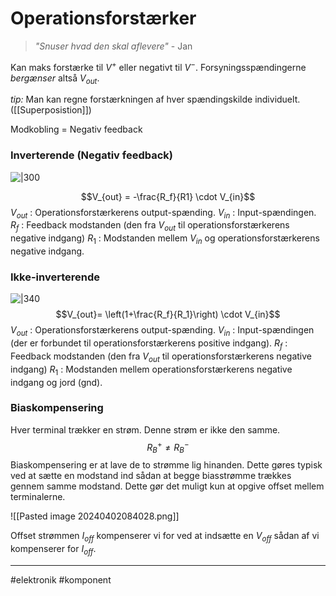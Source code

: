 # Operationsforstærker
> *"Snuser hvad den skal aflevere"*
> \- Jan

Kan maks forstærke til $V^+$ eller negativt til $V^-$. Forsyningsspændingerne *bergænser* altså $V_{out}$.

*tip:* Man kan regne forstærkningen af hver spændingskilde individuelt. ([[Superposistion]])

Modkobling = Negativ feedback

### Inverterende (Negativ feedback)

![|300](https://i.stack.imgur.com/QCX6a.jpg)

$$V_{out} = -\frac{R_f}{R1} \cdot V_{in}$$
$V_{out}$ : Operationsforstærkerens output-spænding.
$V_{in}$ : Input-spændingen.
$R_f$ : Feedback modstanden (den fra $V_{out}$ til operationsforstærkerens negative indgang)
$R_1$ : Modstanden mellem $V_{in}$ og operationsforstærkerens negative indgang.


### Ikke-inverterende
![|340](https://www.allaboutelectronics.org/wp-content/uploads/2020/10/op-amp_1.png)
$$V_{out}= \left(1+\frac{R_f}{R_1}\right) \cdot V_{in}$$
$V_{out}$ : Operationsforstærkerens output-spænding.
$V_{in}$ : Input-spændingen (der er forbundet til operationsforstærkerens positive indgang).
$R_f$ : Feedback modstanden (den fra $V_{out}$ til operationsforstærkerens negative indgang)
$R_1$ : Modstanden mellem operationsforstærkerens negative indgang og jord (gnd).

### Biaskompensering
Hver terminal trækker en strøm. Denne strøm er ikke den samme.
$$R_{B}^{+} \neq R_{B}^{-}$$
Biaskompensering er at lave de to strømme lig hinanden. Dette gøres typisk ved at sætte en modstand ind sådan at begge biasstrømme trækkes gennem samme modstand. Dette gør det muligt kun at opgive offset mellem terminalerne.

![[Pasted image 20240402084028.png]]

Offset strømmen $I_{off}$ kompenserer vi for ved at indsætte en $V_{off}$ sådan af vi kompenserer for $I_{off}$.


---
#elektronik #komponent 